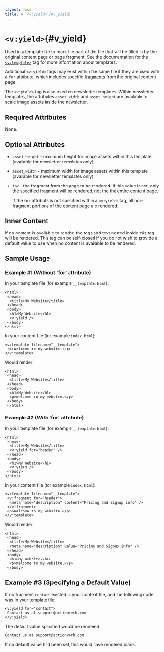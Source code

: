 ```yaml
---
layout: docs
title: # `<v:yield>`{#v_yield}
---
```


# `<v:yield>`{#v_yield}

Used in a template file to mark the part of the file that will be filled
in by the original content page or page fragment. See the documentation
for the [`<v:template>`](#v_template) tag for more information about
templates.

Additional `<v:yield>` tags may exist within the same file if they are
used with a `for` attribute, which includes specific
[fragments](#v_fragment) from the original content page.

The `<v:yield>` tag is also used on newsletter templates. Within
newsletter templates, the attributes `asset_width` and `asset_height`
are available to scale image assets inside the newsletter.

## Required Attributes

None.

## Optional Attributes

-   `asset_height` - maximum height for image assets within this
    template (available for newsletter templates only).

-   `asset_width` - maximum width for image assets within this template
    (available for newsletter templates only).

-   `for` - the fragment from the page to be rendered. If this value is
    set, only the specified fragment will be rendered, not the the
    entire content page.

    If the `for` attribute is not specified within a `<v:yield>` tag,
    all non-fragment portions of the content page are rendered.

## Inner Content

If no content is available to render, the tags and text nested inside
this tag will be rendered. This tag can be self-closed if you do not
wish to provide a default value to use when no content is available to
be rendered.

## Sample Usage

### Example \#1 (Without 'for' attribute)

In your template file (for example `__template.html`):

    <html>
     <head>
      <title>My Website</title>
     </head>
     <body>
      <h1>My Website</h1>
      <v:yield />
     </body>
    </html>

In your content file (for example `index.html`):

    <v:template filename="__template">
     <p>Welcome to my website.</p>
    </v:template>

Would render:

    <html>
     <head>
      <title>My Website</title>
     </head>
     <body>
      <h1>My Website</h1>
      <p>Welcome to my website.</p>
     </body>
     </html>

### Example \#2 (With 'for' attribute)

In your template file (for example `__template.html`):

    <html>
     <head>
      <title>My Website</title>
      <v:yield for="header" />
     </head>
     <body>
      <h1>My Website</h1>
      <v:yield />
     </body>
    </html>

In your content file (for example `index.html`):

    <v:template filename="__template">
     <v:fragment for="header">
      <meta name="description" content="Pricing and Signup info" />
     </v:fragment>
     <p>Welcome to my website.</p>
    </v:template>

Would render:

    <html>
     <head>
      <title>My Website</title>
      <meta name="description" value="Pricing and Signup info" />
     </head>
     <body>
      <h1>My Website</h1>
      <p>Welcome to my website.</p>
     </body>

## Example \#3 (Specifying a Default Value)

If no fragment `contact` existed in your content file, and the following
code was in your template file:

    <v:yield for="contact">
     Contact us at support@actionverb.com
    </v:yield>

The default value specified would be rendered:

    Contact us at support@actionverb.com

If no default value had been set, this would have rendered blank.
